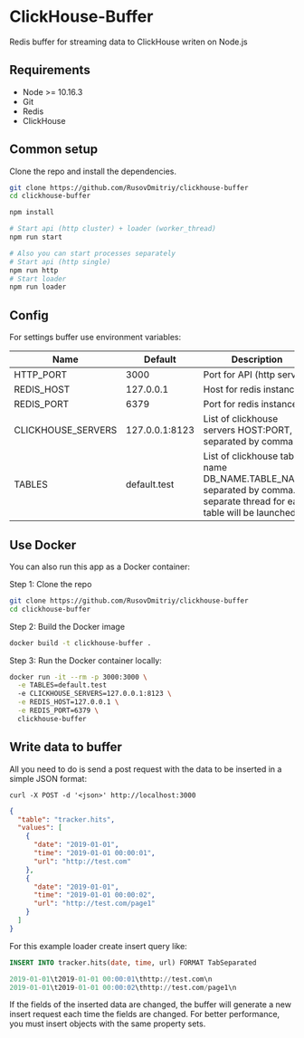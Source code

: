 # ClickHouse-Buffer

Redis buffer for streaming data to ClickHouse writen on Node.js

## Requirements

- Node >= 10.16.3
- Git
- Redis
- ClickHouse

## Common setup

Clone the repo and install the dependencies.

```bash
git clone https://github.com/RusovDmitriy/clickhouse-buffer
cd clickhouse-buffer

npm install
```

```bash
# Start api (http cluster) + loader (worker_thread)
npm run start

# Also you can start processes separately
# Start api (http single)
npm run http
# Start loader
npm run loader
```

## Config

For settings buffer use environment variables:

| Name               | Default        | Description                                                                                                               |
| ------------------ | -------------- | ------------------------------------------------------------------------------------------------------------------------- |
| HTTP_PORT          | 3000           | Port for API (http server)                                                                                                |
| REDIS_HOST         | 127.0.0.1      | Host for redis instance                                                                                                   |
| REDIS_PORT         | 6379           | Port for redis instance                                                                                                   |
| CLICKHOUSE_SERVERS | 127.0.0.1:8123 | List of clickhouse servers HOST:PORT, separated by comma                                                                  |
| TABLES             | default.test   | List of clickhouse tables name DB_NAME.TABLE_NAME, separated by comma. A separate thread for each table will be launched. |

## Use Docker

You can also run this app as a Docker container:

Step 1: Clone the repo

```bash
git clone https://github.com/RusovDmitriy/clickhouse-buffer
cd clickhouse-buffer
```

Step 2: Build the Docker image

```bash
docker build -t clickhouse-buffer .
```

Step 3: Run the Docker container locally:

```bash
docker run -it --rm -p 3000:3000 \
  -e TABLES=default.test
  -e CLICKHOUSE_SERVERS=127.0.0.1:8123 \
  -e REDIS_HOST=127.0.0.1 \
  -e REDIS_PORT=6379 \
  clickhouse-buffer
```

## Write data to buffer

All you need to do is send a post request with the data to be inserted in a simple JSON format:

```bahs
curl -X POST -d '<json>' http://localhost:3000
```

```json
{
  "table": "tracker.hits",
  "values": [
    {
      "date": "2019-01-01",
      "time": "2019-01-01 00:00:01",
      "url": "http://test.com"
    },
    {
      "date": "2019-01-01",
      "time": "2019-01-01 00:00:02",
      "url": "http://test.com/page1"
    }
  ]
}
```

For this example loader create insert query like:

```sql
INSERT INTO tracker.hits(date, time, url) FORMAT TabSeparated

2019-01-01\t2019-01-01 00:00:01\thttp://test.com\n
2019-01-01\t2019-01-01 00:00:02\thttp://test.com/page1\n
```

If the fields of the inserted data are changed, the buffer will generate a new insert request each time the fields are changed. For better performance, you must insert objects with the same property sets.
